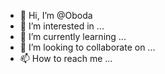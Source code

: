 - 👋 Hi, I’m @Oboda
- 👀 I’m interested in ...
- 🌱 I’m currently learning ...
- 💞️ I’m looking to collaborate on ...
- 📫 How to reach me ...

<!---
Oboda/Oboda is a ✨ special ✨ repository because its `README.md` (this file) appears on your GitHub profile.
You can click the Preview link to take a look at your changes.
--->
